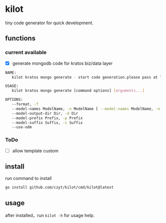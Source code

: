 # kilot
tiny code generator  for quick development.
## functions
### current available
 + [x] generate mongodb code for kratos biz/data layer
```bash
NAME:
   kilot kratos mongo generate - start code generation.please pass at least one arg as model name(multi model names are supported).

USAGE:
   kilot kratos mongo generate [command options] [arguments...]

OPTIONS:
   --format, -f                                                                     set whether to format generated code before write to file. (default: true)
   --model-names ModelName, -n ModelName [ --model-names ModelName, -n ModelName ]  set model names ModelName for mongo code generate.multi model names supported.
   --model-output-dir Dir, -d Dir                                                   set model save dir Dir.if not set tool working dir will be used.
   --model-prefix Prefix, -p Prefix                                                 set model name prefix Prefix.default is empty.
   --model-suffix Suffix, -s Suffix                                                 set model name suffix Suffix .default is empty.
   --use-odm                                                                        this flag set whether to use mongo odm (use mgm). (default: true)

```
### ToDo
+ [ ] allow template custom
## install
run command to install
```bash
go install github.com/czyt/kilot/cmd/kilot@latest
```
## usage
after installed，run `kilot -h` for usage help.
